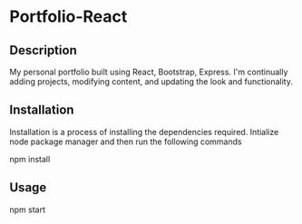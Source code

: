 # Portfolio-React

## Description

My personal portfolio built using React, Bootstrap, Express. I'm continually adding projects, modifying content, and updating the look and functionality.

## Installation

Installation is a process of installing the dependencies required. Intialize node package manager and then run the following commands

npm install

## Usage 

npm start
